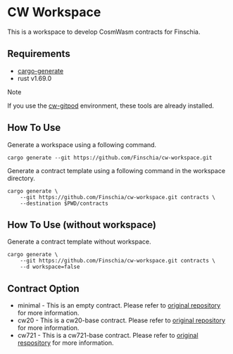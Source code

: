 # CW Workspace

This is a workspace to develop CosmWasm contracts for Finschia.

## Requirements

- [cargo-generate](https://github.com/ashleygwilliams/cargo-generate)
- rust v1.69.0

> [!NOTE]
> If you use the [cw-gitpod](https://github.com/Finschia/cw-gitpod.git) environment, these tools are already installed.

## How To Use

Generate a workspace using a following command.

```
cargo generate --git https://github.com/Finschia/cw-workspace.git
```

Generate a contract template using a following command in the workspace directory.

```
cargo generate \
    --git https://github.com/Finschia/cw-workspace.git contracts \
    --destination $PWD/contracts
```

## How To Use (without workspace)

Generate a contract template without workspace.

```
cargo generate \
    --git https://github.com/Finschia/cw-workspace.git contracts \
    --d workspace=false
```

## Contract Option

- minimal - This is an empty contract. Please refer to [original repository](https://github.com/osmosis-labs/cw-minimal-template/tree/2c05d77b0c8fd0f44cc5c35f971263bc4b8e6419) for more information.
- cw20 - This is a cw20-base contract. Please refer to [original repository](https://github.com/CosmWasm/cw-plus/tree/v1.1.0/contracts/cw20-base) for more information.
- cw721 - This is a cw721-base contract. Please refer to [original respository](https://github.com/CosmWasm/cw-nfts/tree/v0.16.0/contracts/cw721-base) for more information.
